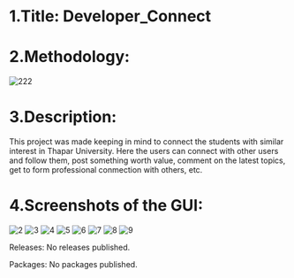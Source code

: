 # 1.Title: Developer_Connect

# 2.Methodology:
![222](https://user-images.githubusercontent.com/63841637/208450044-98c80ede-f554-4040-975b-8c49a52c3260.jpg)

# 3.Description: 
This project was made keeping in mind to connect the students with similar interest in Thapar University. Here the users can connect with other users and follow them, post something worth value, comment on the latest topics, get to form professional conmection with others, etc. 

# 4.Screenshots of the GUI:
![2](https://user-images.githubusercontent.com/63841637/208285218-bde1449f-d942-4e0a-8e49-8ca8eb8ba883.jpg)
![3](https://user-images.githubusercontent.com/63841637/208285219-216c474b-e11b-43b2-bf1c-c3b0ef055444.jpg)
![4](https://user-images.githubusercontent.com/63841637/208285221-5b0ca5a6-3c3a-4257-815d-08a4f25fcb9e.jpg)
![5](https://user-images.githubusercontent.com/63841637/208285222-b1a1515a-3ac0-458f-ad42-ae8af61d38bd.jpg)
![6](https://user-images.githubusercontent.com/63841637/208285297-a55c5eaa-8ac3-40ef-b909-6bef0390d731.jpg)
![7](https://user-images.githubusercontent.com/63841637/208285305-dd8deb5f-5103-4a48-8d0e-3c7ea19526ec.jpg)
![8](https://user-images.githubusercontent.com/63841637/208285308-603de9d9-2243-49ab-96e7-ae157e39c5d7.jpg)
![9](https://user-images.githubusercontent.com/63841637/208285311-72589d98-9087-4708-83ee-d68c1e072c78.jpg)

Releases:
No releases published.

Packages:
No packages published.

